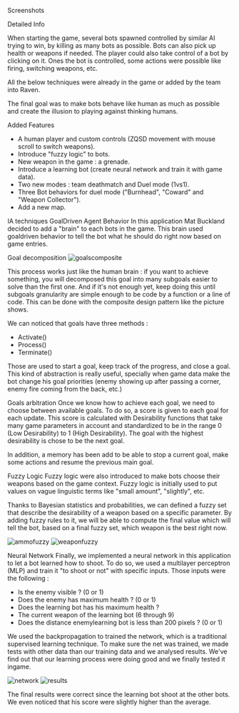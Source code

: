


Screenshots



Detailed Info

When starting the game, several bots spawned controlled by similar AI trying to win, by killing as many bots as possible.
Bots can also pick up health or weapons if needed. The player could also take control of a bot by clicking on it.
Ones the bot is controlled, some actions were possible like firing, switching weapons, etc.
        
All the below techniques were already in the game or added by the team into Raven.

The final goal was to make bots behave like human as much as possible and create the illusion to playing against thinking humans.

Added Features
* A human player and custom controls (ZQSD movement with mouse scroll to switch weapons).
* Introduce "fuzzy logic" to bots.
* New weapon in the game : a grenade.
* Introduce a learning bot (create neural network and train it with game data).
* Two new modes : team deathmatch and Duel mode (1vs1).
* Three Bot behaviors for duel mode ("Burnhead", "Coward" and "Weapon Collector").
* Add a new map.

IA techniques
GoalDriven Agent Behavior
In this application Mat Buckland decided to add a "brain" to each bots in the game. 
This brain used goaldriven behavior to tell the bot what he should do right now based on game entries.

Goal decomposition
<img class="classdiagram" src="/assets/projectimages/raven/goalscomposite.png" alt="goalscomposite">

This process works just like the human brain : if you want to achieve something, you will decomposed this goal into many subgoals easier to solve than the first one. 
And if it's not enough yet, keep doing this until subgoals granularity are simple enough to be code by a function or a line of code. 
This can be done with the composite design pattern like the picture shows.

We can noticed that goals have three methods :
* Activate()
* Process()
* Terminate()

Those are used to start a goal, keep track of the progress, and close a goal. 
This kind of abstraction is really useful, specially when game data make the bot change his goal priorities (enemy showing up after passing a corner, enemy fire coming from the back, etc.)

Goals arbitration
Once we know how to achieve each goal, we need to choose between available goals. To do so, a score is given to each goal for each update. 
This score is calculated with Desirability functions that take many game parameters in account and standardized to be in the range 0 (Low Desirability) to 1 (High Desirability). 
The goal with the highest desirability is chose to be the next goal.

In addition, a memory has been add to be able to stop a current goal, make some actions and resume the previous main goal.

Fuzzy Logic
Fuzzy logic were also introduced to make bots choose their weapons based on the game context. 
Fuzzy logic is initially used to put values on vague linguistic terms like "small amount", "slightly", etc.

Thanks to Bayesian statistics and probabilities, we can defined a fuzzy set that describe the desirability of a weapon based on a specific parameter. 
By adding fuzzy rules to it, we will be able to compute the final value which will tell the bot, based on a final fuzzy set, which weapon is the best right now.

<div class="blocimages">
    <img src="/assets/projectimages/raven/ammofuzzy.png" alt="ammofuzzy">
    <img src="/assets/projectimages/raven/weaponfuzzy.png" alt="weaponfuzzy">
</div>

Neural Network
Finally, we implemented a neural network in this application to let a bot learned how to shoot. 
To do so, we used a multilayer perceptron (MLP) and train it "to shoot or not" with specific inputs. 
Those inputs were the following :
* Is the enemy visible ? (0 or 1)
* Does the enemy has maximum health ? (0 or 1)
* Does the learning bot has his maximum health ?
* The current weapon of the learning bot (6 through 9)
* Does the distance enemylearning bot is less than 200 pixels ? (0 or 1)

We used the backpropagation to trained the network, which is a traditional supervised learning technique. 
To make sure the net was trained, we made tests with other data than our training data and we analysed results. 
We've find out that our learning process were doing good and we finally tested it ingame.

<div class="blocimages">
    <img src="/assets/projectimages/raven/network.png" alt="network">
    <img src="/assets/projectimages/raven/results.png" alt="results">
</div>

The final results were correct since the learning bot shoot at the other bots. 
We even noticed that his score were slightly higher than the average.
